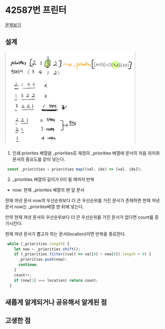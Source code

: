 # 42587번 프린터 

[문제보기](https://programmers.co.kr/learn/courses/30/lessons/42587)

## 설계
<img src="./images/memo.jpg" height=300/>

1. 인쇄 priorites 배열을 _priorities로 재정의
_priorities 배열에 문서의 처음 위치와 문서의 중요도를 같이 넣는다.
```javascript
 const _priorities = priorities.map((val, idx) => [val, idx]);
```

2. _priorities 배열의 길이가 0이 될 때까지 반복
- now: 현재 _priorites 배열의 맨 앞 문서 

현재 꺼낸 문서 now의 우선순위보다 더 큰 우선순위를 가진 문서가 존재하면 현재 꺼낸 문서 now는 _priorites배열 맨 뒤에 넣는다.

만약 현재 꺼낸 문서의 우선순위보다 더 큰 우선순위를 가진 문서가 없다면 count를 증가시킨다. 

현재 꺼낸 문서가 뽑고자 하는 문서(location)이면 반복을 종료한다.

```javascript
 while (_priorities.length) {
    let now = _priorities.shift();
    if (_priorities.filter((val) => val[0] > now[0]).length > 0) {
      _priorities.push(now);
      continue;
    }
    count++;
    if (now[1] === location) return count;
  }
```
## 새롭게 알게되거나 공유해서 알게된 점


## 고생한 점
